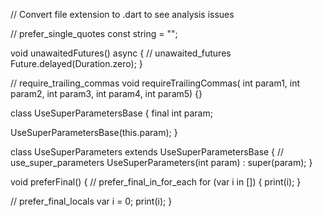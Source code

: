 // Convert file extension to .dart to see analysis issues

// prefer_single_quotes
const string = "";

void unawaitedFutures() async {
  // unawaited_futures
  Future.delayed(Duration.zero);
}

// require_trailing_commas
void requireTrailingCommas(
    int param1, int param2, int param3, int param4, int param5) {}

class UseSuperParametersBase {
  final int param;

  UseSuperParametersBase(this.param);
}

class UseSuperParameters extends UseSuperParametersBase {
  // use_super_parameters
  UseSuperParameters(int param) : super(param);
}

void preferFinal() {
  // prefer_final_in_for_each
  for (var i in []) {
    print(i);
  }

  // prefer_final_locals
  var i = 0;
  print(i);
}
